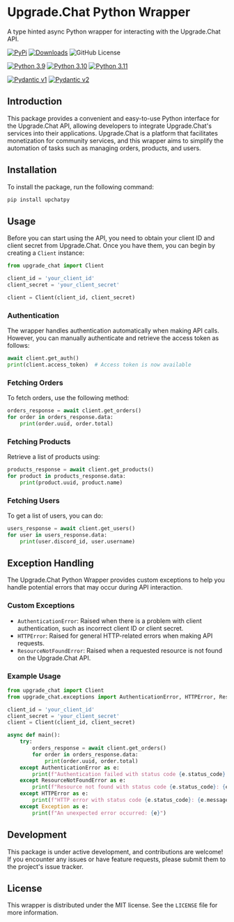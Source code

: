 # Upgrade.Chat Python Wrapper

A type hinted async Python wrapper for interacting with the Upgrade.Chat API.

[![PyPi](https://img.shields.io/pypi/v/upchatpy)](https://pypi.org/project/upchatpy/)
[![Downloads](https://img.shields.io/pypi/dm/upchatpy)](https://pypi.org/project/upchatpy/)
![GitHub License](https://img.shields.io/github/license/vertyco/upgrade-chat)

[![Python 3.9](https://img.shields.io/badge/python-3.9-blue.svg)](https://www.python.org/downloads/release/python-3913/)
[![Python 3.10](https://img.shields.io/badge/python-3.10-blue.svg)](https://www.python.org/downloads/release/python-31011/)
[![Python 3.11](https://img.shields.io/badge/python-3.11-blue.svg)](https://www.python.org/downloads/release/python-3116/)

[![Pydantic v1](https://img.shields.io/endpoint?url=https://raw.githubusercontent.com/pydantic/pydantic/main/docs/badge/v1.json)](https://docs.pydantic.dev/1.10/contributing/#badges)
[![Pydantic v2](https://img.shields.io/endpoint?url=https://raw.githubusercontent.com/pydantic/pydantic/main/docs/badge/v2.json)](https://docs.pydantic.dev/latest/contributing/#badges)

## Introduction

This package provides a convenient and easy-to-use Python interface for the Upgrade.Chat API, allowing developers to integrate Upgrade.Chat's services into their applications. Upgrade.Chat is a platform that facilitates monetization for community services, and this wrapper aims to simplify the automation of tasks such as managing orders, products, and users.

## Installation

To install the package, run the following command:

```bash
pip install upchatpy
```

## Usage

Before you can start using the API, you need to obtain your client ID and client secret from Upgrade.Chat. Once you have them, you can begin by creating a `Client` instance:

```python
from upgrade_chat import Client

client_id = 'your_client_id'
client_secret = 'your_client_secret'

client = Client(client_id, client_secret)
```

### Authentication

The wrapper handles authentication automatically when making API calls. However, you can manually authenticate and retrieve the access token as follows:

```python
await client.get_auth()
print(client.access_token)  # Access token is now available
```

### Fetching Orders

To fetch orders, use the following method:

```python
orders_response = await client.get_orders()
for order in orders_response.data:
    print(order.uuid, order.total)
```

### Fetching Products

Retrieve a list of products using:

```python
products_response = await client.get_products()
for product in products_response.data:
    print(product.uuid, product.name)
```

### Fetching Users

To get a list of users, you can do:

```python
users_response = await client.get_users()
for user in users_response.data:
    print(user.discord_id, user.username)
```

## Exception Handling

The Upgrade.Chat Python Wrapper provides custom exceptions to help you handle potential errors that may occur during API interaction.

### Custom Exceptions

- `AuthenticationError`: Raised when there is a problem with client authentication, such as incorrect client ID or client secret.
- `HTTPError`: Raised for general HTTP-related errors when making API requests.
- `ResourceNotFoundError`: Raised when a requested resource is not found on the Upgrade.Chat API.

### Example Usage

```python
from upgrade_chat import Client
from upgrade_chat.exceptions import AuthenticationError, HTTPError, ResourceNotFoundError

client_id = 'your_client_id'
client_secret = 'your_client_secret'
client = Client(client_id, client_secret)

async def main():
    try:
        orders_response = await client.get_orders()
        for order in orders_response.data:
            print(order.uuid, order.total)
    except AuthenticationError as e:
        print(f"Authentication failed with status code {e.status_code}: {e.message}")
    except ResourceNotFoundError as e:
        print(f"Resource not found with status code {e.status_code}: {e.message}")
    except HTTPError as e:
        print(f"HTTP error with status code {e.status_code}: {e.message}")
    except Exception as e:
        print(f"An unexpected error occurred: {e}")
```

## Development

This package is under active development, and contributions are welcome! If you encounter any issues or have feature requests, please submit them to the project's issue tracker.

## License

This wrapper is distributed under the MIT license. See the `LICENSE` file for more information.

